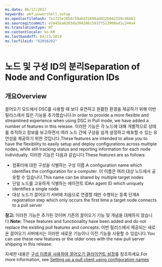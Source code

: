 ```yaml
---
ms.date: 06/12/2017
keywords: wmf,powershell,setup
ms.openlocfilehash: 7a1725e3858c59a6d31699add22b042359c48463
ms.sourcegitcommit: e7445ba8203da304286c591ff513900ad1c244a4
ms.translationtype: HT
ms.contentlocale: ko-KR
ms.lasthandoff: 04/23/2019
ms.locfileid: "62058202"
---
```

# <a name="separation-of-node-and-configuration-ids"></a><span data-ttu-id="ea107-102">노드 및 구성 ID의 분리</span><span class="sxs-lookup"><span data-stu-id="ea107-102">Separation of Node and Configuration IDs</span></span>

## <a name="overview"></a><span data-ttu-id="ea107-103">개요</span><span class="sxs-lookup"><span data-stu-id="ea107-103">Overview</span></span>

<span data-ttu-id="ea107-104">끌어오기 모드에서 DSC를 사용할 때 보다 유연하고 원활한 환경을 제공하기 위해 이번 릴리스에서 많은 기능을 추가했습니다.</span><span class="sxs-lookup"><span data-stu-id="ea107-104">In order to provide a more flexible and streamlined experience when using DSC in Pull mode, we have added a number of features in this release.</span></span> <span data-ttu-id="ea107-105">이러한 기능은 각 노드에 대해 개별적으로 상태를 추적하고 정보를 보고하면서 여러 노드 간에 구성을 쉽게 설정하고 배포할 수 있는 유연성을 제공하기 위한 것입니다.</span><span class="sxs-lookup"><span data-stu-id="ea107-105">These features are intended to allow you to have the flexibility to easily setup and deploy configurations across multiple nodes, while still tracking status and reporting information for each node individually.</span></span>
<span data-ttu-id="ea107-106">이러한 기능은 다음과 같습니다.</span><span class="sxs-lookup"><span data-stu-id="ea107-106">These features are as follows:</span></span>

* <span data-ttu-id="ea107-107">컴퓨터에 대한 구성을 식별하는 구성 이름.</span><span class="sxs-lookup"><span data-stu-id="ea107-107">A configuration name which identifies the configuration for a computer.</span></span> <span data-ttu-id="ea107-108">이 이름은 여러 대상 노드에서 공유할 수 있습니다.</span><span class="sxs-lookup"><span data-stu-id="ea107-108">This name can be shared by multiple target nodes</span></span>
* <span data-ttu-id="ea107-109">단일 노드를 고유하게 식별하는 에이전트 ID</span><span class="sxs-lookup"><span data-stu-id="ea107-109">An agent ID which uniquely identifies a single node</span></span>
* <span data-ttu-id="ea107-110">대상 노드가 끌어오기 서버에 처음으로 연결할 때만 수행되는 등록 단계</span><span class="sxs-lookup"><span data-stu-id="ea107-110">A registration step which only occurs the first time a target node connects to a pull server</span></span>

<span data-ttu-id="ea107-111">**참고:** 이러한 기능은 추가된 것이며 기존의 끌어오기 기능 및 개념을 대체하지 않습니다.</span><span class="sxs-lookup"><span data-stu-id="ea107-111">**Note:** These features and functionality have been added and do not replace the existing pull features and concepts.</span></span> <span data-ttu-id="ea107-112">이번 릴리스에서 제공되는 새로운 끌어오기 서버에서는 이러한 새로운 기능이나 이전 기능을 사용할 수 있습니다.</span><span class="sxs-lookup"><span data-stu-id="ea107-112">You can use these new features or the older ones with the new pull server shipping in this release.</span></span>

<span data-ttu-id="ea107-113">자세한 내용은 [구성 이름을 사용하여 끌어오기 클라이언트 설정](https://msdn.microsoft.com/powershell/dsc/pullclientconfignames)를 참조하세요.</span><span class="sxs-lookup"><span data-stu-id="ea107-113">For more information, see [Setting up a pull client using configuration names](https://msdn.microsoft.com/powershell/dsc/pullclientconfignames)</span></span>
